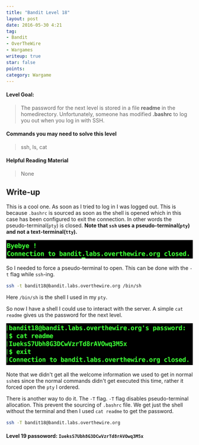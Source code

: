 ```yaml
---
title: "Bandit Level 18"
layout: post
date: 2016-05-30 4:21
tag:
- Bandit
- OverTheWire
- Wargames
writeup: true
star: false
points:
category: Wargame
---
```


#### Level Goal:

>The password for the next level is stored in a file **readme** in the homedirectory. Unfortunately, someone has modified **.bashrc** to log you out when you log in with SSH.

#### Commands you may need to solve this level

>ssh, ls, cat

#### Helpful Reading Material

>None

## Write-up

This is a cool one. As soon as I tried to log in I was logged out. This is because `.bashrc` is sourced as soon as the shell is opened which in this case has been configured to exit the connection. In other words the pseudo-terminal(`pty`) is closed. **Note that `ssh` uses a pseudo-terminal(`pty`) and not a text-terminal(`tty`).**

![.bashrc logout](/assets/images/OverTheWire/Bandit/auto_logout.png)

So I needed to force a pseudo-terminal to open. This can be done with the `-t` flag while `ssh`-ing.

~~~bash
ssh -t bandit18@bandit.labs.overthewire.org /bin/sh
~~~

Here `/bin/sh` is the shell I used in my `pty`.

So now I have a shell I could use to interact with the server. A simple `cat readme` gives us the password for the next level.

![The pseudo-shell](/assets/images/OverTheWire/Bandit/pseudo_shell.png)

Note that we didn't get all the welcome information we used to get in normal `ssh`es since the normal commands didn't get executed this time, rather it forced open the `pty` I ordered.

There is another way to do it. The `-T` flag. `-T` flag disables pseudo-terminal allocation. This prevent the sourcing of `.bashrc` file. We get just the shell without the terminal and then I used `cat readme` to get the password.

~~~bash
ssh -T bandit18@bandit.labs.overthewire.org
~~~

#### Level 19 passoword: `IueksS7Ubh8G3DCwVzrTd8rAVOwq3M5x`
